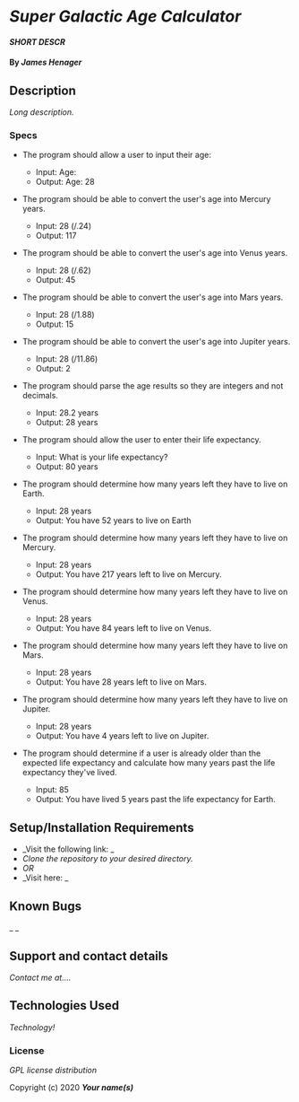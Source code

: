 # _Super Galactic Age Calculator_

#### _SHORT DESCR_

#### By _**James Henager**_

## Description

_Long description._

### Specs

* The program should allow a user to input their age:
  - Input: Age:
  - Output: Age: 28

* The program should be able to convert the user's age into Mercury years.
  - Input: 28 (/.24)
  - Output: 117

* The program should be able to convert the user's age into Venus years.
  - Input: 28 (/.62)
  - Output: 45

* The program should be able to convert the user's age into Mars years.
  - Input: 28 (/1.88)
  - Output: 15

* The program should be able to convert the user's age into Jupiter years.
  - Input: 28 (/11.86)
  - Output: 2

* The program should parse the age results so they are integers and not decimals.
  - Input: 28.2 years
  - Output: 28 years

* The program should allow the user to enter their life expectancy.
  - Input: What is your life expectancy?
  - Output: 80 years

* The program should determine how many years left they have to live on Earth.
  - Input: 28 years
  - Output: You have 52 years to live on Earth

* The program should determine how many years left they have to live on Mercury.
  - Input: 28 years
  - Output: You have 217 years left to live on Mercury.

* The program should determine how many years left they have to live on Venus.
  - Input: 28 years
  - Output: You have 84 years left to live on Venus.

* The program should determine how many years left they have to live on Mars.
  - Input: 28 years
  - Output: You have 28 years left to live on Mars.

* The program should determine how many years left they have to live on Jupiter.
  - Input: 28 years
  - Output: You have 4 years left to live on Jupiter.

* The program should determine if a user is already older than the expected life expectancy and calculate how many years past the life expectancy they've lived.
  - Input: 85
  - Output: You have lived 5 years past the life expectancy for Earth.
  



## Setup/Installation Requirements

* _Visit the following link: _
* _Clone the repository to your desired directory._
* _OR_
* _Visit here: _


## Known Bugs

_ _
## Support and contact details

_Contact me at...._

## Technologies Used

_Technology!_

### License

*GPL license distribution*

Copyright (c) 2020 **_Your name(s)_**
